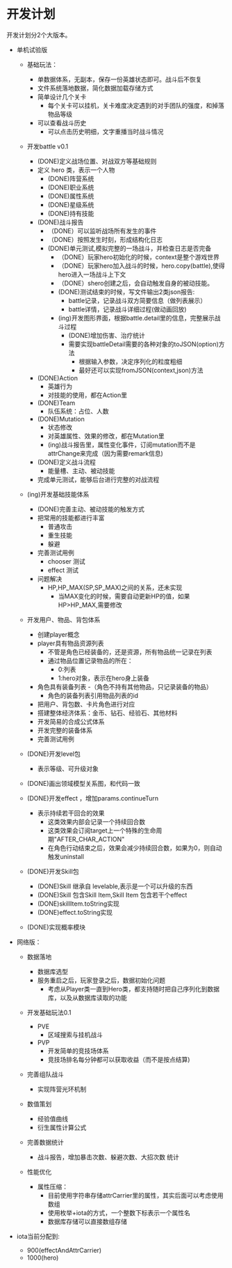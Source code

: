# 开发计划

开发计划分2个大版本。

- 单机试验版

    - 基础玩法：
        - 单数据体系，无副本，保存一份英雄状态即可。战斗后不恢复
        - 文件系统落地数据，简化数据加载存储方式
        - 简单设计几个关卡
            - 每个关卡可以挂机，关卡难度决定遇到的对手团队的强度，和掉落物品等级
        - 可以查看战斗历史
            - 可以点击历史明细，文字重播当时战斗情况
    - 开发battle v0.1
        - (DONE)定义战场位置、对战双方等基础规则
        - 定义 hero 类，表示一个人物
            - (DONE)阵营系统
            - (DONE)职业系统
            - (DONE)属性系统
            - (DONE)星级系统
            - (DONE)持有技能
        - (DONE)战斗报告
            - （DONE）可以监听战场所有发生的事件
            - （DONE）按照发生时刻，形成结构化日志
            - (DONE)单元测试,模拟完整的一场战斗，并检查日志是否完备
                - （DONE）玩家hero初始化的时候，context是整个游戏世界
                - （DONE）玩家hero加入战斗的时候，hero.copy(battle),使得hero进入一场战斗上下文
                - （DONE）shero创建之后，会自动触发自身的被动技能。
                - (DONE)测试结束的时候，写文件输出2类json报告:
                    - battle记录，记录战斗双方简要信息（做列表展示）
                    - battle详情，记录战斗详细过程(做动画回放)
                - (ing)开发图形界面，根据battle.detail里的信息，完整展示战斗过程
                    - (DONE)增加伤害、治疗统计
                    - 需要实现battleDetail需要的各种对象的toJSON(option)方法
                        - 根据输入参数，决定序列化的粒度粗细
                        - 最好还可以实现fromJSON(context,json)方法
        - (DONE)Action
            - 英雄行为
            - 对技能的使用，都在Action里
        - (DONE)Team
            - 队伍系统：占位、人数
        - (DONE)Mutation
            - 状态修改
            - 对英雄属性、效果的修改，都在Mutation里
            - (ing)战斗报告里，属性变化事件，订阅mutation而不是attrChange来完成（因为需要remark信息)
        - (DONE)定义战斗流程
            - 能量槽、主动、被动技能
        - 完成单元测试，能够后台进行完整的对战流程

    - (ing)开发基础技能体系
        - (DONE)完善主动、被动技能的触发方式
        - 把常用的技能都进行丰富
            - 普通攻击
            - 重生技能
            - 躲避
        - 完善测试用例
            - chooser 测试
            - effect 测试
        - 问题解决
            - HP,HP_MAX(SP,SP_MAX)之间的关系，还未实现
                - 当MAX变化的时候，需要自动更新HP的值，如果HP>HP_MAX,需要修改


    - 开发用户、物品、背包体系
        - 创建player概念
        - player具有物品资源列表
            - 不管是角色已经装备的，还是资源，所有物品统一记录在列表
            - 通过物品位置记录物品的所在：
                - 0:列表
                - 1:hero对象，表示在hero身上装备
        - 角色具有装备列表
            -（角色不持有其他物品，只记录装备的物品）
            - 角色的装备列表引用物品列表的id
        - 把用户、背包数、卡片角色进行对应
        - 搭建整体经济体系：金币、钻石、经验石、其他材料
        - 开发简易的合成公式体系
        - 开发完整的装备体系
        - 完善测试用例


    - (DONE)开发level包
        - 表示等级、可升级对象

    - (DONE)画出领域模型关系图，和代码一致
    - (DONE)开发effect ，增加params.continueTurn
        - 表示持续若干回合的效果
            - 这类效果内部会记录一个持续回合数
            - 这类效果会订阅target上一个特殊的生命周期"AFTER_CHAR_ACTION"
            - 在角色行动结束之后，效果会减少持续回合数，如果为0，则自动触发uninstall

    - (DONE)开发Skill包
        - (DONE)Skill 继承自 levelable,表示是一个可以升级的东西
        - (DONE)Skill 包含Skill Item,Skill Item 包含若干个effect
        - (DONE)skillItem.toString实现
        - (DONE)effect.toString实现
    - (DONE)实现概率模块

- 网络版：

    - 数据落地
        - 数据库选型
        - 服务重启之后，玩家登录之后，数据初始化问题
            - 考虑从Player类一直到Hero类，都支持随时把自己序列化到数据库，以及从数据库读取的功能


    - 开发基础玩法0.1
        - PVE
            - 区域搜索与挂机战斗
        - PVP
            - 开发简单的竞技场体系
            - 竞技场排名每分钟都可以获取收益（而不是按点结算)

    - 完善组队战斗
        - 实现阵营光环机制
    - 数值策划
        - 经验值曲线
        - 衍生属性计算公式
    - 完善数据统计
        - 战斗报告，增加暴击次数、躲避次数、大招次数 统计
    - 性能优化
        - 属性压缩：
            - 目前使用字符串存储attrCarrier里的属性，其实后面可以考虑使用数组
            - 使用枚举+iota的方式，一个整数下标表示一个属性名
            - 数据库存储可以直接数组存储

- iota当前分配到:
    - 900(effectAndAttrCarrier)
    - 1000(hero)